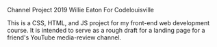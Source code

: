Channel Project
2019
Willie Eaton
For Codelouisville

This is a CSS, HTML, and JS project for my front-end web development course.
It is intended to serve as a rough draft for a landing page for a friend's
YouTube media-review channel.
